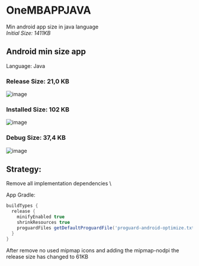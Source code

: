 # OneMBAPPJAVA
Min android app size in java language \
_Initial Size: 1411KB_

## Android min size app

Language: Java

### Release Size: 21,0 KB
![image](https://user-images.githubusercontent.com/975220/225172206-e157b712-0672-4381-901d-dba57e959580.png)

### Installed Size: 102 KB
![image](https://user-images.githubusercontent.com/975220/225172822-529ac32e-130a-454f-b78c-25e264546161.png)

### Debug Size: 37,4 KB
![image](https://user-images.githubusercontent.com/975220/225172385-b5f260db-dfb3-415a-80c1-bd49b9c979ed.png)


## Strategy: 
Remove all implementation dependencies \

App Gradle:
```groovy
buildTypes { 
  release { 
    minifyEnabled true 
    shrinkResources true 
    proguardFiles getDefaultProguardFile('proguard-android-optimize.txt'), 'proguard-rules.pro' 
  } 
}
```

After remove no used mipmap icons and adding the mipmap-nodpi the release size has changed to 61KB
